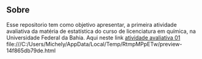 Sobre
-----------------------------------------
Esse repositorio tem como objetivo apresentar, a primeira atividade avaliativa da matéria de estatística do curso de licenciatura em química, na Universidade Federal da Bahia. Aqui neste link [atividade avaliativa 01](file:///C:/Users/Michely/AppData/Local/Temp/RtmpMPpETw/preview-14f865db79de.html)
file:///C:/Users/Michely/AppData/Local/Temp/RtmpMPpETw/preview-14f865db79de.html

